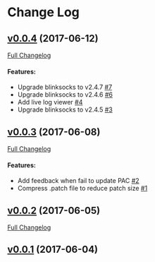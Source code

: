 #  Change Log



## [v0.0.4](https://github.com/blinksocks/blinksocks-desktop/tree/v0.0.4) (2017-06-12)
[Full Changelog](https://github.com/blinksocks/blinksocks-desktop/compare/v0.0.3...v0.0.4)

#### Features:

- Upgrade blinksocks to v2.4.7 [#7](https://github.com/blinksocks/blinksocks-desktop/issues/7)
- Upgrade blinksocks to v2.4.6 [#6](https://github.com/blinksocks/blinksocks-desktop/issues/6)
- Add live log viewer [#4](https://github.com/blinksocks/blinksocks-desktop/issues/4)
- Upgrade blinksocks to v2.4.5 [#3](https://github.com/blinksocks/blinksocks-desktop/issues/3)

## [v0.0.3](https://github.com/blinksocks/blinksocks-desktop/tree/v0.0.3) (2017-06-08)
[Full Changelog](https://github.com/blinksocks/blinksocks-desktop/compare/v0.0.2...v0.0.3)

#### Features:

- Add feedback when fail to update PAC [#2](https://github.com/blinksocks/blinksocks-desktop/issues/2)
- Compress .patch file to reduce patch size [#1](https://github.com/blinksocks/blinksocks-desktop/issues/1)

## [v0.0.2](https://github.com/blinksocks/blinksocks-desktop/tree/v0.0.2) (2017-06-05)
[Full Changelog](https://github.com/blinksocks/blinksocks-desktop/compare/v0.0.1...v0.0.2)

## [v0.0.1](https://github.com/blinksocks/blinksocks-desktop/tree/v0.0.1) (2017-06-04)
